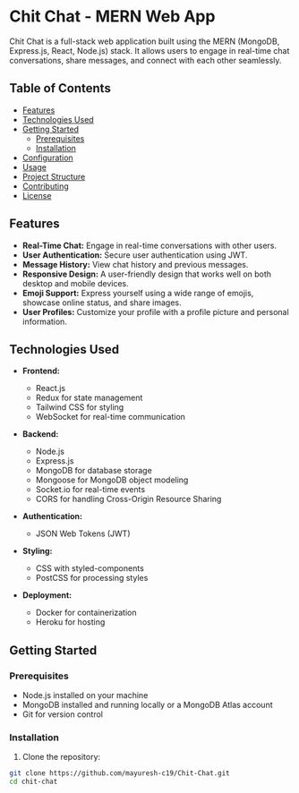 # Chit Chat - MERN Web App

Chit Chat is a full-stack web application built using the MERN (MongoDB, Express.js, React, Node.js) stack. It allows users to engage in real-time chat conversations, share messages, and connect with each other seamlessly.

## Table of Contents

- [Features](#features)
- [Technologies Used](#technologies-used)
- [Getting Started](#getting-started)
  - [Prerequisites](#prerequisites)
  - [Installation](#installation)
- [Configuration](#configuration)
- [Usage](#usage)
- [Project Structure](#project-structure)
- [Contributing](#contributing)
- [License](#license)

## Features

- **Real-Time Chat:** Engage in real-time conversations with other users.
- **User Authentication:** Secure user authentication using JWT.
- **Message History:** View chat history and previous messages.
- **Responsive Design:** A user-friendly design that works well on both desktop and mobile devices.
- **Emoji Support:** Express yourself using a wide range of emojis, showcase online status, and share images.
- **User Profiles:** Customize your profile with a profile picture and personal information.

## Technologies Used

- **Frontend:**
  - React.js
  - Redux for state management
  - Tailwind CSS for styling
  - WebSocket for real-time communication

- **Backend:**
  - Node.js
  - Express.js
  - MongoDB for database storage
  - Mongoose for MongoDB object modeling
  - Socket.io for real-time events
  - CORS for handling Cross-Origin Resource Sharing

- **Authentication:**
  - JSON Web Tokens (JWT)

- **Styling:**
  - CSS with styled-components
  - PostCSS for processing styles

- **Deployment:**
  - Docker for containerization
  - Heroku for hosting

## Getting Started

### Prerequisites

- Node.js installed on your machine
- MongoDB installed and running locally or a MongoDB Atlas account
- Git for version control

### Installation

1. Clone the repository:

```bash
git clone https://github.com/mayuresh-c19/Chit-Chat.git
cd chit-chat
